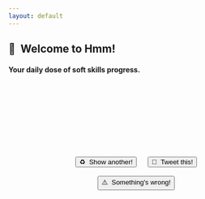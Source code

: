 ```yaml
---
layout: default
---
```

<meta name="twitter:card" content="summary" />
<meta name="twitter:site" content="{{ page.title }}" />
<meta name="twitter:title" content="{{ page.title }}" />
<meta name="twitter:image" content="{{ page.title_image }}" />

<script src="https://ajax.googleapis.com/ajax/libs/jquery/3.5.1/jquery.min.js"></script>

<p align="center">
<h2>💬&nbsp;&nbsp;Welcome to Hmm!</h2>
<h4>Your daily dose of soft skills progress.</h4>

<br>

<center>
<div class="card">
<h1 id = "id_emoji"/><h2 id = "id_title"/>
<h4 id = "id_text"/>
<br>
<h5 id = "id_topic"/>
</div>
<h2><br></h2>
<script src="js/random_quote.js"></script>
<button type = "button" id = "button" onClick="window.location.reload();">♻️&nbsp;&nbsp;Show another!</button>
&emsp;
<button type = "button" id = "button_tweet" onClick="generateTweet();">🦆&nbsp;&nbsp;Tweet this!</button>
<br><br>
<button type = "button" id = "button_report" onClick="reportIssue();">⚠️&nbsp;&nbsp;Something's wrong!</button>
</center>
</p>
